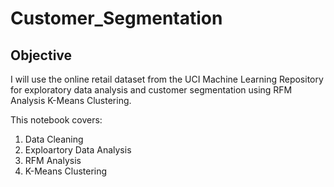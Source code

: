# Customer_Segmentation
## Objective
I will use the online retail dataset from the UCI Machine Learning Repository for exploratory data analysis and customer segmentation using RFM Analysis K-Means Clustering.

This notebook covers:
1. Data Cleaning
2. Exploartory Data Analysis
3. RFM Analysis
4. K-Means Clustering
